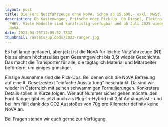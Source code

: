 ```yaml
---
layout: post
title: Die Ford Nutzfahrzeuge ohne NoVA. Schon ab 15.690,- exkl. MwSt.
description: Ob Kastenwagen, Pritsche oder Pick-Up. Ob Diesel, Elektro oder
  PHEV. Viele Modelle sind kurzfristig verfügbar und ab Juli 2025 wieder ohne
  NoVA.
date: 2023-04-25T13:09:52.783Z
thumbnail: /assets/uploads/2023-ranger.jpg
---
```

Es hat lange gedauert, aber jetzt ist die NoVA für leichte Nutzfahrzeuge (N1) bis zu einem höchstzulässigem Gesamtgewicht bis 3,5t wieder Geschichte. Das macht die Transporter für alle, die tagtäglich Material und Mitarbeiter befördern, um einiges günstiger.

Einzige Ausnahme sind die Pick-Ups. Bei denen sich die NoVA Befreiung auf eine lt. Gesetzestext "einfache Ausstattung" beschränkt. Da sind wir wieder in Österreich mit seinen schwammigen Formulierungen. Konkretere Details sollen in Kürze folgen. Wer auf Nummer sicher gehen möchte: den Ford Ranger gibt es jetzt  auch als Plug-In-Hybrid mit 3,5t Anhängelast - und bei ihm fällt dank des CO2 Ausstoßes von 70g pro Kilometer definitv keine NoVA an.

Bei Fragen stehen wir euch gerne zur Verfügung.